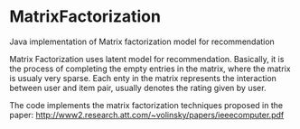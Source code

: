 MatrixFactorization
===================

Java implementation of Matrix factorization model for recommendation

Matrix Factorization uses latent model for recommendation. Basically, it is the process of completing the empty 
entries in the matrix, where the matrix is usualy very sparse. Each enty in the matrix represents the interaction between 
user and item pair, usually denotes the rating given by user. 

The code implements the matrix factorization techniques proposed in the paper:
http://www2.research.att.com/~volinsky/papers/ieeecomputer.pdf


